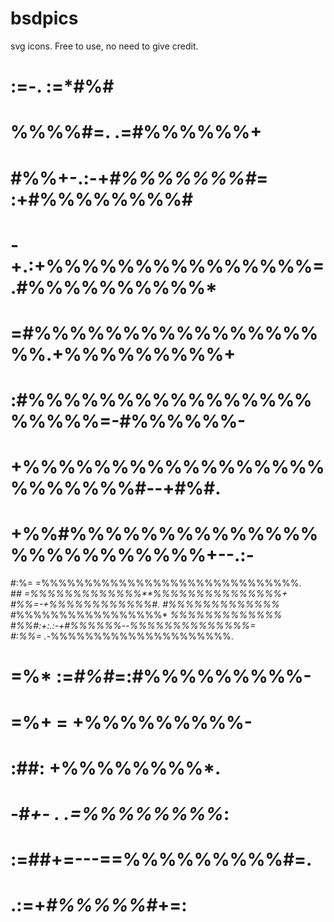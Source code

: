 # bsdpics
svg icons. Free to use, no need to give credit. 

#    :=-.                          :=*#%#
#    %%%%#=.                   .=#%%%%%%+
#    #%%+-.:-+*#%%%%%%%#*=  :+#%%%%%%%%# 
#    -+.:+%%%%%%%%%%%%%%%=.#%%%%%%%%%%*  
#     =#%%%%%%%%%%%%%%%%%%.+%%%%%%%%%+   
#   :#%%%%%%%%%%%%%%%%%%%%%=-#%%%%%%-    
#  +%%%%%%%%%%%%%%%%%%%%%%%%#--+#%#.     
# +%%#%%%%%%%%%%%%%%%%%%%%%%%%%+--.:-    
#:%=  =%%%%%%%%%%%%%%%%%%%%%%%%%%%%%%.   
#*#   =%%%%%%%%%%%%%**%%%%%%%%%%%%%%%+   
#%%=-+%%%%%%%%%%%%#.   #%%%%%%%%%%%%%*   
#%%%%%%%%%%%%%%%%%*    *%%%%%%%%%%%%%*   
#*%%#:+:.:-+#%%%%%%*--*%%%%%%%%%%%%%%=   
#:%%=        .-*%%%%%%%%%%%%%%%%%%%%%.   
# =%*            :=*#%#*=:#%%%%%%%%%-    
#  =%+               =   +%%%%%%%%%-     
#   :##:                +%%%%%%%%*.      
#     -#*+-        . .=%%%%%%%%*:        
#       :=##+=---==%%%%%%%%%#=.          
#          .:=+*#%%%%%#*+=:              
